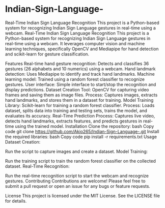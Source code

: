 # Indian-Sign-Language-
Real-Time Indian Sign Language Recognition This project is a Python-based system for recognizing Indian Sign Language gestures in real-time using a webcam. 
Real-Time Indian Sign Language Recognition
This project is a Python-based system for recognizing Indian Sign Language gestures in real-time using a webcam. It leverages computer vision and machine learning techniques, specifically OpenCV and Mediapipe for hand detection and scikit-learn for gesture classification.

Features
Real-time hand gesture recognition: Detects and classifies 36 gestures (26 alphabets and 10 numerics) using a webcam.
Hand landmark detection: Uses Mediapipe to identify and track hand landmarks.
Machine learning model: Trained using a random forest classifier to recognize gestures.
User interface: Simple interface to start/stop the recognition and display predictions.
Dataset Creation
Tool: OpenCV for capturing video frames and saving them as image files.
Process: Captures images, extracts hand landmarks, and stores them in a dataset for training.
Model Training
Library: Scikit-learn for training a random forest classifier.
Process: Loads dataset, splits data into training and testing sets, trains the model, and evaluates its accuracy.
Real-Time Prediction
Process: Captures live video, detects hand landmarks, extracts features, and predicts gestures in real-time using the trained model.
Installation
Clone the repository:
bash
Copy code
git clone https://github.com/Akio265/Indian-Sign-Language-.git
Install the required libraries:
bash
Copy code
pip install -r requirements.txt
Usage
Dataset Creation:

Run the script to capture images and create a dataset.
Model Training:

Run the training script to train the random forest classifier on the collected dataset.
Real-Time Recognition:

Run the real-time recognition script to start the webcam and recognize gestures.
Contributing
Contributions are welcome! Please feel free to submit a pull request or open an issue for any bugs or feature requests.

License
This project is licensed under the MIT License. See the LICENSE file for details.

